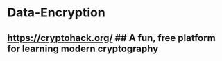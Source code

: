 # Data-Encryption

## https://cryptohack.org/ ## A fun, free platform for learning modern cryptography
